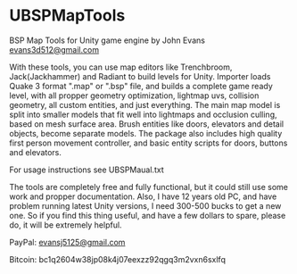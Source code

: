 # UBSPMapTools
BSP Map Tools for Unity game engine by John Evans evans3d512@gmail.com

With these tools, you can use map editors like Trenchbroom, Jack(Jackhammer) and Radiant to build levels for Unity.
Importer loads Quake 3 format ".map" or ".bsp" file, and builds a complete game ready level, with all propper geometry optimization, lightmap uvs,
collision geometry, all custom entities, and just everything. The main map model is split into smaller models that fit well into lightmaps and occlusion culling, based on mesh surface area.
Brush entities like doors, elevators and detail objects, become separate models. The package also includes high quality first person movement controller, and basic entity scripts for
doors, buttons and elevators.

For usage instructions see UBSPMaual.txt

The tools are completely free and fully functional, but it could still use some work and propper documentation.
Also, I have 12 years old PC, and have problem running latest Unity versions, I need 300-500 bucks to get a new one.
So if you find this thing useful, and have a few dollars to spare, please do, it will be extremely helpful.

PayPal: evansj5125@gmail.com

Bitcoin: bc1q2604w38jp08k4j07eexzz92qgq3m2vxn6sxlfq

